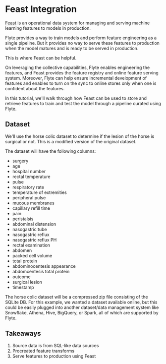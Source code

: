 # Feast Integration

[Feast](https://feast.dev/) is an operational data system for managing and serving machine learning features to models in production.

Flyte provides a way to train models and perform feature engineering as a single pipeline.
But it provides no way to serve these features to production when the model matures and is ready to be served in production.

This is where Feast can be helpful.

On leveraging the collective capabilities, Flyte enables engineering the features, and Feast provides the feature registry and online feature serving system.
Moreover, Flyte can help ensure incremental development of features and enables to turn on the sync to online stores only when one is confident about the features.

In this tutorial, we'll walk through how Feast can be used to store and retrieve features to train and test the model through a pipeline curated using Flyte.

## Dataset

We'll use the horse colic dataset to determine if the lesion of the horse is surgical or not. This is a modified version of the original dataset.

The dataset will have the following columns:

- surgery
- age
- hospital number
- rectal temperature
- pulse
- respiratory rate
- temperature of extremities
- peripheral pulse
- mucous membranes
- capillary refill time
- pain
- peristalsis
- abdominal distension
- nasogastric tube
- nasogastric reflux
- nasogastric reflux PH
- rectal examination
- abdomen
- packed cell volume
- total protein
- abdominocentesis appearance
- abdomcentesis total protein
- outcome
- surgical lesion
- timestamp

The horse colic dataset will be a compressed zip file consisting of the SQLite DB.
For this example, we wanted a dataset available online, but this could be easily plugged into another dataset/data management system
like Snowflake, Athena, Hive, BigQuery, or Spark, all of which are supported by Flyte.


## Takeaways

1. Source data is from SQL-like data sources
2. Procreated feature transforms
3. Serve features to production using Feast

